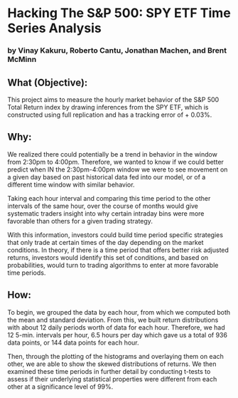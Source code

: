 # Hacking The S&P 500: SPY ETF Time Series Analysis

###  by Vinay Kakuru, Roberto Cantu, Jonathan Machen, and Brent McMinn

## What (Objective):

This project aims to measure the hourly market behavior of the S&P 500 Total Return index by drawing inferences from the SPY ETF, which is constructed using full replication and has a tracking error of + 0.03%. 

## Why:

We realized there could potentially be a trend in behavior in the window from 2:30pm to 4:00pm. Therefore, we wanted to know if we could better predict when IN the 2:30pm-4:00pm window we were to see movement on a given day based on past historical data fed into our model, or of a different time window with similar behavior.

Taking each hour interval and comparing this time period to the other intervals of the same hour, over the course of months would give systematic traders insight into why certain intraday bins were more favorable than others for a given trading strategy.

With this information, investors could build time period specific strategies that only trade at certain times of the day depending on the market conditions. In theory, if there is a time period that offers better risk adjusted returns, investors would identify this set of conditions, and based on probabilities, would turn to trading algorithms to enter at more favorable time periods.

## How:

To begin, we grouped the data by each hour, from which we computed both the mean and standard deviation. From this, we built return distributions with about 12 daily periods worth of data for each hour. Therefore, we had 12 5-min. intervals per hour, 6.5 hours per day which gave us a total of 936 data points, or 144 data points for each hour. 

Then, through the plotting of the histograms and overlaying them on each other, we are able to show the skewed distributions of returns. We then examined these time periods in further detail by conducting t-tests to assess if their underlying statistical properties were different from each other at a significance level of 99%.